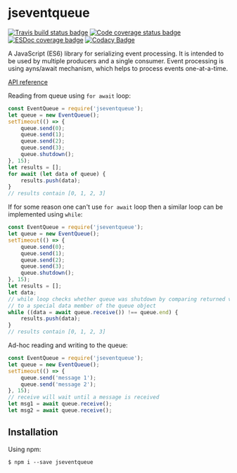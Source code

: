 # jseventqueue
[![Travis build status badge](https://api.travis-ci.org/Kirusi/jseventqueue.svg?branch=master)](https://travis-ci.org/Kirusi/jseventqueue)
[![Code coverage status badge](https://coveralls.io/repos/github/Kirusi/jseventqueue/badge.svg)](https://coveralls.io/github/Kirusi/jseventqueue)
[![ESDoc coverage badge](https://doc.esdoc.org/github.com/Kirusi/jseventqueue/badge.svg)](https://doc.esdoc.org/github.com/Kirusi/jseventqueue/)
[![Codacy Badge](https://api.codacy.com/project/badge/Grade/0b9941f3eec74fc6815c4a6ecbae848d)](https://www.codacy.com/app/Kirusi/jseventqueue?utm_source=github.com&amp;utm_medium=referral&amp;utm_content=Kirusi/jseventqueue&amp;utm_campaign=Badge_Grade)

A JavaScript (ES6) library for serializing event processing. It is intended to be used by multiple producers and a single consumer. Event processing is using ayns/await mechanism, which helps to process events one-at-a-time.

[API reference](https://kirusi.github.io/jseventqueue/)

Reading from queue using `for await` loop:
```js
const EventQueue = require('jseventqueue');
let queue = new EventQueue();
setTimeout(() => {
    queue.send(0);
    queue.send(1);
    queue.send(2);
    queue.send(3);
    queue.shutdown();
}, 15);
let results = [];
for await (let data of queue) {
    results.push(data);
}
// results contain [0, 1, 2, 3]
```
If for some reason one can't use `for await` loop then a similar loop can be implemented using `while`:
```js
const EventQueue = require('jseventqueue');
let queue = new EventQueue();
setTimeout(() => {
    queue.send(0);
    queue.send(1);
    queue.send(2);
    queue.send(3);
    queue.shutdown();
}, 15);
let results = [];
let data;
// while loop checks whether queue was shutdown by comparing returned value
// to a special data member of the queue object
while ((data = await queue.receive()) !== queue.end) {
    results.push(data);
}
// results contain [0, 1, 2, 3]
```

Ad-hoc reading and writing to the queue:
```js
const EventQueue = require('jseventqueue');
let queue = new EventQueue();
setTimeout(() => {
    queue.send('message 1');
    queue.send('message 2');
}, 15);
// receive will wait until a message is received
let msg1 = await queue.receive();
let msg2 = await queue.receive();
```

## Installation

Using npm:
```shell
$ npm i --save jseventqueue
```
